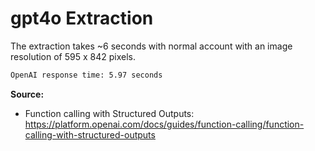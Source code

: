 # gpt4o Extraction

The extraction takes ~6 seconds with normal account with an image resolution of 595 x 842 pixels.

```bash
OpenAI response time: 5.97 seconds
```

**Source:**  
- Function calling with Structured Outputs: https://platform.openai.com/docs/guides/function-calling/function-calling-with-structured-outputs
